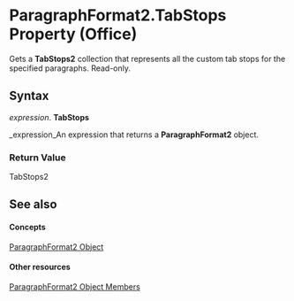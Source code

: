 
# ParagraphFormat2.TabStops Property (Office)

Gets a  **TabStops2** collection that represents all the custom tab stops for the specified paragraphs. Read-only.


## Syntax

 _expression_. **TabStops**

 _expression_An expression that returns a  **ParagraphFormat2** object.


### Return Value

TabStops2


## See also


#### Concepts


 [ParagraphFormat2 Object](05ff2b24-9603-f923-d053-e736fb2ba389.md)
#### Other resources


 [ParagraphFormat2 Object Members](c0580593-7efb-659f-02a2-67dce512ee09.md)
